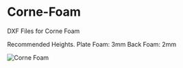 # Corne-Foam
DXF Files for Corne Foam 

Recommended Heights. 
Plate Foam: 3mm 
Back Foam: 2mm

![Corne Foam](https://user-images.githubusercontent.com/3604950/115716475-37da7000-a347-11eb-9054-40b5cce35baf.png)
